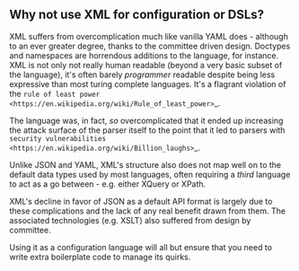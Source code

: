 Why not use XML for configuration or DSLs?
------------------------------------------

XML suffers from overcomplication much like vanilla YAML does - although to an ever greater degree, thanks to 
the committee driven design. Doctypes and namespaces are horrendous additions to the language, for instance. XML is not only not really human readable (beyond a very basic subset of the language), it's often barely *programmer* readable despite being less expressive than most turing complete languages. It's a flagrant violation of the `rule of least power <https://en.wikipedia.org/wiki/Rule_of_least_power>`_.

The language was, in fact, *so* overcomplicated that it ended up increasing the attack surface of the parser itself to the point that it led to parsers with `security vulnerabilities <https://en.wikipedia.org/wiki/Billion_laughs>`_.

Unlike JSON and YAML, XML's structure also does not map well on to the default data types used by most languages, often requiring a *third* language to act as a go between - e.g. either XQuery or XPath.

XML's decline in favor of JSON as a default API format is largely due to these complications and the lack of any real benefit drawn from them. The associated technologies (e.g. XSLT) also suffered from design by committee.

Using it as a configuration language will all but ensure that you need to write extra boilerplate code to manage its quirks.
